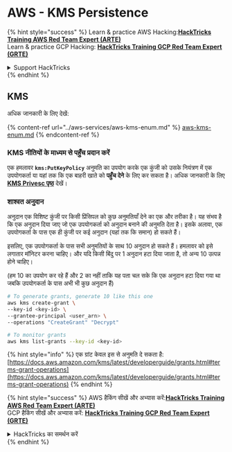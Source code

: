 # AWS - KMS Persistence

{% hint style="success" %}
Learn & practice AWS Hacking:<img src="../../../.gitbook/assets/image (1) (1) (1) (1).png" alt="" data-size="line">[**HackTricks Training AWS Red Team Expert (ARTE)**](https://training.hacktricks.xyz/courses/arte)<img src="../../../.gitbook/assets/image (1) (1) (1) (1).png" alt="" data-size="line">\
Learn & practice GCP Hacking: <img src="../../../.gitbook/assets/image (2) (1).png" alt="" data-size="line">[**HackTricks Training GCP Red Team Expert (GRTE)**<img src="../../../.gitbook/assets/image (2) (1).png" alt="" data-size="line">](https://training.hacktricks.xyz/courses/grte)

<details>

<summary>Support HackTricks</summary>

* Check the [**subscription plans**](https://github.com/sponsors/carlospolop)!
* **Join the** 💬 [**Discord group**](https://discord.gg/hRep4RUj7f) or the [**telegram group**](https://t.me/peass) or **follow** us on **Twitter** 🐦 [**@hacktricks\_live**](https://twitter.com/hacktricks_live)**.**
* **Share hacking tricks by submitting PRs to the** [**HackTricks**](https://github.com/carlospolop/hacktricks) and [**HackTricks Cloud**](https://github.com/carlospolop/hacktricks-cloud) github repos.

</details>
{% endhint %}

## KMS

अधिक जानकारी के लिए देखें:

{% content-ref url="../aws-services/aws-kms-enum.md" %}
[aws-kms-enum.md](../aws-services/aws-kms-enum.md)
{% endcontent-ref %}

### KMS नीतियों के माध्यम से पहुँच प्रदान करें

एक हमलावर **`kms:PutKeyPolicy`** अनुमति का उपयोग करके एक कुंजी को उसके नियंत्रण में एक उपयोगकर्ता या यहां तक कि एक बाहरी खाते को **पहुँच देने** के लिए कर सकता है। अधिक जानकारी के लिए [**KMS Privesc पृष्ठ**](../aws-privilege-escalation/aws-kms-privesc.md) देखें।

### शाश्वत अनुदान

अनुदान एक विशिष्ट कुंजी पर किसी प्रिंसिपल को कुछ अनुमतियाँ देने का एक और तरीका है। यह संभव है कि एक अनुदान दिया जाए जो एक उपयोगकर्ता को अनुदान बनाने की अनुमति देता है। इसके अलावा, एक उपयोगकर्ता के पास एक ही कुंजी पर कई अनुदान (यहां तक कि समान) हो सकते हैं।

इसलिए, एक उपयोगकर्ता के पास सभी अनुमतियों के साथ 10 अनुदान हो सकते हैं। हमलावर को इसे लगातार मॉनिटर करना चाहिए। और यदि किसी बिंदु पर 1 अनुदान हटा दिया जाता है, तो अन्य 10 उत्पन्न होने चाहिए।

(हम 10 का उपयोग कर रहे हैं और 2 का नहीं ताकि यह पता चल सके कि एक अनुदान हटा दिया गया था जबकि उपयोगकर्ता के पास अभी भी कुछ अनुदान हैं)
```bash
# To generate grants, generate 10 like this one
aws kms create-grant \
--key-id <key-id> \
--grantee-principal <user_arn> \
--operations "CreateGrant" "Decrypt"

# To monitor grants
aws kms list-grants --key-id <key-id>
```
{% hint style="info" %}
एक ग्रांट केवल इस से अनुमति दे सकता है: [https://docs.aws.amazon.com/kms/latest/developerguide/grants.html#terms-grant-operations](https://docs.aws.amazon.com/kms/latest/developerguide/grants.html#terms-grant-operations)
{% endhint %}

{% hint style="success" %}
AWS हैकिंग सीखें और अभ्यास करें:<img src="../../../.gitbook/assets/image (1) (1) (1) (1).png" alt="" data-size="line">[**HackTricks Training AWS Red Team Expert (ARTE)**](https://training.hacktricks.xyz/courses/arte)<img src="../../../.gitbook/assets/image (1) (1) (1) (1).png" alt="" data-size="line">\
GCP हैकिंग सीखें और अभ्यास करें: <img src="../../../.gitbook/assets/image (2) (1).png" alt="" data-size="line">[**HackTricks Training GCP Red Team Expert (GRTE)**<img src="../../../.gitbook/assets/image (2) (1).png" alt="" data-size="line">](https://training.hacktricks.xyz/courses/grte)

<details>

<summary>HackTricks का समर्थन करें</summary>

* [**सदस्यता योजनाएँ**](https://github.com/sponsors/carlospolop) देखें!
* **हमारे** 💬 [**Discord समूह**](https://discord.gg/hRep4RUj7f) या [**telegram समूह**](https://t.me/peass) में शामिल हों या **Twitter** 🐦 पर हमें **फॉलो करें** [**@hacktricks\_live**](https://twitter.com/hacktricks_live)**.**
* **हैकिंग ट्रिक्स साझा करें और** [**HackTricks**](https://github.com/carlospolop/hacktricks) और [**HackTricks Cloud**](https://github.com/carlospolop/hacktricks-cloud) गिटहब रिपोजिटरी में PR सबमिट करें।

</details>
{% endhint %}
